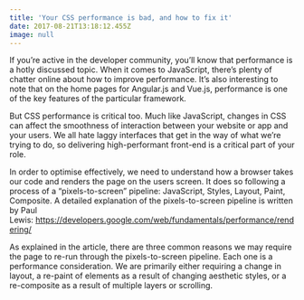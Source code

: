 ```yaml
---
title: 'Your CSS performance is bad, and how to fix it'
date: 2017-08-21T13:18:12.455Z
image: null
---
```

If you’re active in the developer community, you’ll know that performance is a hotly discussed topic. When it comes to JavaScript, there’s plenty of chatter online about how to improve performance. It’s also interesting to note that on the home pages for Angular.js and Vue.js, performance is one of the key features of the particular framework.

But CSS performance is critical too. Much like JavaScript, changes in CSS can affect the smoothness of interaction between your website or app and your users. We all hate laggy interfaces that get in the way of what we’re trying to do, so delivering high-performant front-end is a critical part of your role.

In order to optimise effectively, we need to understand how a browser takes our code and renders the page on the users screen. It does so following a process of a “pixels-to-screen” pipeline: JavaScript, Styles, Layout, Paint, Composite. A detailed explanation of the pixels-to-screen pipeline is written by Paul Lewis: https://developers.google.com/web/fundamentals/performance/rendering/

As explained in the article, there are three common reasons we may require the page to re-run through the pixels-to-screen pipeline. Each one is a performance consideration. We are primarily either requiring a change in layout, a re-paint of elements as a result of changing aesthetic styles, or a re-composite as a result of multiple layers or scrolling.
